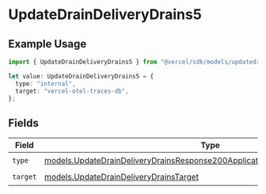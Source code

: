 # UpdateDrainDeliveryDrains5

## Example Usage

```typescript
import { UpdateDrainDeliveryDrains5 } from "@vercel/sdk/models/updatedrainop.js";

let value: UpdateDrainDeliveryDrains5 = {
  type: "internal",
  target: "vercel-otel-traces-db",
};
```

## Fields

| Field                                                                                                                                                              | Type                                                                                                                                                               | Required                                                                                                                                                           | Description                                                                                                                                                        |
| ------------------------------------------------------------------------------------------------------------------------------------------------------------------ | ------------------------------------------------------------------------------------------------------------------------------------------------------------------ | ------------------------------------------------------------------------------------------------------------------------------------------------------------------ | ------------------------------------------------------------------------------------------------------------------------------------------------------------------ |
| `type`                                                                                                                                                             | [models.UpdateDrainDeliveryDrainsResponse200ApplicationJSONResponseBody25Type](../models/updatedraindeliverydrainsresponse200applicationjsonresponsebody25type.md) | :heavy_check_mark:                                                                                                                                                 | N/A                                                                                                                                                                |
| `target`                                                                                                                                                           | [models.UpdateDrainDeliveryDrainsTarget](../models/updatedraindeliverydrainstarget.md)                                                                             | :heavy_check_mark:                                                                                                                                                 | N/A                                                                                                                                                                |